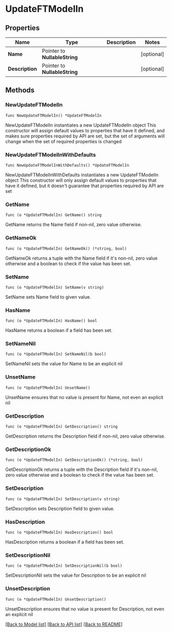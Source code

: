 # UpdateFTModelIn

## Properties

Name | Type | Description | Notes
------------ | ------------- | ------------- | -------------
**Name** | Pointer to **NullableString** |  | [optional] 
**Description** | Pointer to **NullableString** |  | [optional] 

## Methods

### NewUpdateFTModelIn

`func NewUpdateFTModelIn() *UpdateFTModelIn`

NewUpdateFTModelIn instantiates a new UpdateFTModelIn object
This constructor will assign default values to properties that have it defined,
and makes sure properties required by API are set, but the set of arguments
will change when the set of required properties is changed

### NewUpdateFTModelInWithDefaults

`func NewUpdateFTModelInWithDefaults() *UpdateFTModelIn`

NewUpdateFTModelInWithDefaults instantiates a new UpdateFTModelIn object
This constructor will only assign default values to properties that have it defined,
but it doesn't guarantee that properties required by API are set

### GetName

`func (o *UpdateFTModelIn) GetName() string`

GetName returns the Name field if non-nil, zero value otherwise.

### GetNameOk

`func (o *UpdateFTModelIn) GetNameOk() (*string, bool)`

GetNameOk returns a tuple with the Name field if it's non-nil, zero value otherwise
and a boolean to check if the value has been set.

### SetName

`func (o *UpdateFTModelIn) SetName(v string)`

SetName sets Name field to given value.

### HasName

`func (o *UpdateFTModelIn) HasName() bool`

HasName returns a boolean if a field has been set.

### SetNameNil

`func (o *UpdateFTModelIn) SetNameNil(b bool)`

 SetNameNil sets the value for Name to be an explicit nil

### UnsetName
`func (o *UpdateFTModelIn) UnsetName()`

UnsetName ensures that no value is present for Name, not even an explicit nil
### GetDescription

`func (o *UpdateFTModelIn) GetDescription() string`

GetDescription returns the Description field if non-nil, zero value otherwise.

### GetDescriptionOk

`func (o *UpdateFTModelIn) GetDescriptionOk() (*string, bool)`

GetDescriptionOk returns a tuple with the Description field if it's non-nil, zero value otherwise
and a boolean to check if the value has been set.

### SetDescription

`func (o *UpdateFTModelIn) SetDescription(v string)`

SetDescription sets Description field to given value.

### HasDescription

`func (o *UpdateFTModelIn) HasDescription() bool`

HasDescription returns a boolean if a field has been set.

### SetDescriptionNil

`func (o *UpdateFTModelIn) SetDescriptionNil(b bool)`

 SetDescriptionNil sets the value for Description to be an explicit nil

### UnsetDescription
`func (o *UpdateFTModelIn) UnsetDescription()`

UnsetDescription ensures that no value is present for Description, not even an explicit nil

[[Back to Model list]](../README.md#documentation-for-models) [[Back to API list]](../README.md#documentation-for-api-endpoints) [[Back to README]](../README.md)


